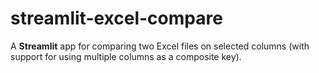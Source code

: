 # streamlit-excel-compare
A **Streamlit** app for comparing two Excel files on selected columns (with support for using multiple columns as a composite key).
